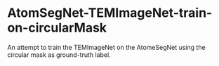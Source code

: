 # AtomSegNet-TEMImageNet-train-on-circularMask
An attempt to train the TEMImageNet on the AtomeSegNet using the circular mask as ground-truth label. 
